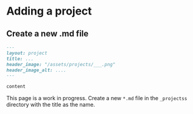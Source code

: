 # Adding a project

## Create a new .md file

```md
---
layout: project
title: ...
header_image: "/assets/projects/___.png"
header_image_alt: ....
---

content
```

This page is a work in progress. Create a new `*.md` file in the `_projectss` directory with the title as the name.